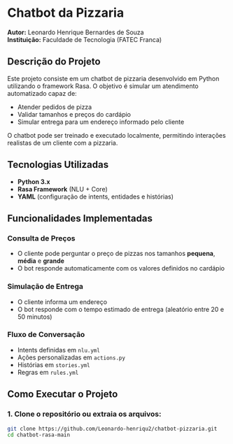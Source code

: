 #  Chatbot da Pizzaria

**Autor:** Leonardo Henrique Bernardes de Souza  
**Instituição:** Faculdade de Tecnologia (FATEC Franca)

##  Descrição do Projeto

Este projeto consiste em um chatbot de pizzaria desenvolvido em Python utilizando o framework Rasa. O objetivo é simular um atendimento automatizado capaz de:

-  Atender pedidos de pizza
-  Validar tamanhos e preços do cardápio
-  Simular entrega para um endereço informado pelo cliente

O chatbot pode ser treinado e executado localmente, permitindo interações realistas de um cliente com a pizzaria.

##  Tecnologias Utilizadas

- **Python 3.x**
- **Rasa Framework** (NLU + Core)
- **YAML** (configuração de intents, entidades e histórias)

##  Funcionalidades Implementadas

###  Consulta de Preços
- O cliente pode perguntar o preço de pizzas nos tamanhos **pequena**, **média** e **grande**
- O bot responde automaticamente com os valores definidos no cardápio

###  Simulação de Entrega
- O cliente informa um endereço
- O bot responde com o tempo estimado de entrega (aleatório entre 20 e 50 minutos)

###  Fluxo de Conversação
- Intents definidas em `nlu.yml`
- Ações personalizadas em `actions.py`
- Histórias em `stories.yml`
- Regras em `rules.yml`


##  Como Executar o Projeto

### 1. Clone o repositório ou extraia os arquivos:
```bash
git clone https://github.com/Leonardo-henriqu2/chatbot-pizzaria.git
cd chatbot-rasa-main

